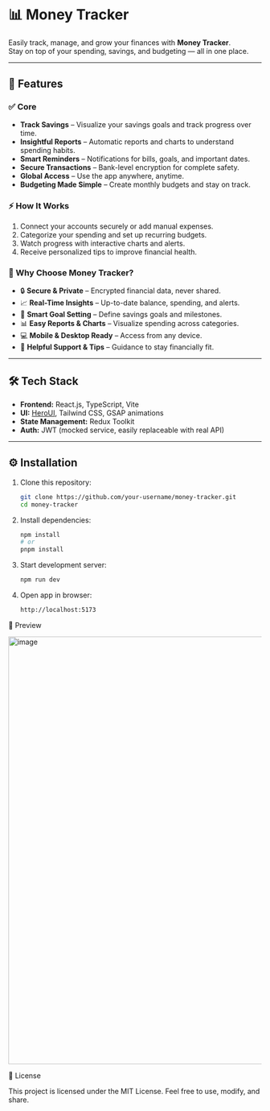# 📊 Money Tracker

Easily track, manage, and grow your finances with **Money Tracker**.  
Stay on top of your spending, savings, and budgeting — all in one place.

---

## 🚀 Features

### ✅ Core

- **Track Savings** – Visualize your savings goals and track progress over time.
- **Insightful Reports** – Automatic reports and charts to understand spending habits.
- **Smart Reminders** – Notifications for bills, goals, and important dates.
- **Secure Transactions** – Bank-level encryption for complete safety.
- **Global Access** – Use the app anywhere, anytime.
- **Budgeting Made Simple** – Create monthly budgets and stay on track.

### ⚡ How It Works

1. Connect your accounts securely or add manual expenses.
2. Categorize your spending and set up recurring budgets.
3. Watch progress with interactive charts and alerts.
4. Receive personalized tips to improve financial health.

### 🌟 Why Choose Money Tracker?

- 🔒 **Secure & Private** – Encrypted financial data, never shared.
- 📈 **Real-Time Insights** – Up-to-date balance, spending, and alerts.
- 🎯 **Smart Goal Setting** – Define savings goals and milestones.
- 📊 **Easy Reports & Charts** – Visualize spending across categories.
- 💻 **Mobile & Desktop Ready** – Access from any device.
- 🤝 **Helpful Support & Tips** – Guidance to stay financially fit.

---

## 🛠️ Tech Stack

- **Frontend:** React.js, TypeScript, Vite
- **UI:** [HeroUI](https://www.heroui.com/), Tailwind CSS, GSAP animations
- **State Management:** Redux Toolkit
- **Auth:** JWT (mocked service, easily replaceable with real API)

---

## ⚙️ Installation

1. Clone this repository:

   ```bash
   git clone https://github.com/your-username/money-tracker.git
   cd money-tracker
   ```

2. Install dependencies:
   ```bash
   npm install
   # or 
   pnpm install
   ```
3. Start development server:
   ```bash
   npm run dev
   ```
4. Open app in browser:

   ```bash
   http://localhost:5173
   ```

📸 Preview

<img width="1783" height="850" alt="image" src="https://github.com/user-attachments/assets/8ca73ffd-5d8d-488b-b0ef-b3a48f693163" />

📝 License

This project is licensed under the MIT License.
Feel free to use, modify, and share.
